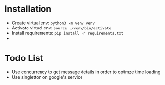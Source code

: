 
# Installation
- Create virtual env: `python3 -m venv venv`
- Activate virtual env: `source ./venv/bin/activate`
- Install requirements: `pip install -r requirements.txt`
- 


# Todo List
- Use concurrency to get message details in order to optimze time loading
- Use singletton on google's service